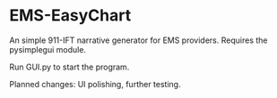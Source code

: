 # EMS-EasyChart
An simple 911-IFT narrative generator for EMS providers.
Requires the pysimplegui module.

Run GUI.py to start the program.

Planned changes: UI polishing, further testing.
